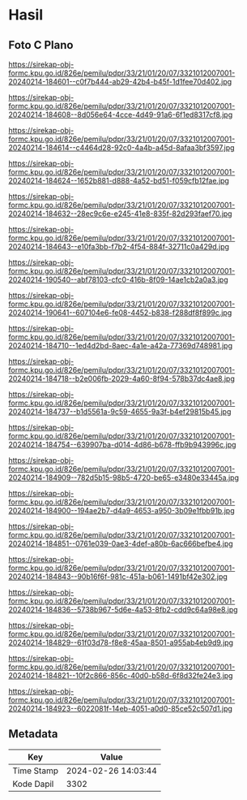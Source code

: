# Hasil

## Foto C Plano

https://sirekap-obj-formc.kpu.go.id/826e/pemilu/pdpr/33/21/01/20/07/3321012007001-20240214-184601--c0f7b444-ab29-42b4-b45f-1d1fee70d402.jpg

https://sirekap-obj-formc.kpu.go.id/826e/pemilu/pdpr/33/21/01/20/07/3321012007001-20240214-184608--8d056e64-4cce-4d49-91a6-6f1ed8317cf8.jpg

https://sirekap-obj-formc.kpu.go.id/826e/pemilu/pdpr/33/21/01/20/07/3321012007001-20240214-184614--c4464d28-92c0-4a4b-a45d-8afaa3bf3597.jpg

https://sirekap-obj-formc.kpu.go.id/826e/pemilu/pdpr/33/21/01/20/07/3321012007001-20240214-184624--1652b881-d888-4a52-bd51-f059cfb12fae.jpg

https://sirekap-obj-formc.kpu.go.id/826e/pemilu/pdpr/33/21/01/20/07/3321012007001-20240214-184632--28ec9c6e-e245-41e8-835f-82d293faef70.jpg

https://sirekap-obj-formc.kpu.go.id/826e/pemilu/pdpr/33/21/01/20/07/3321012007001-20240214-184643--e10fa3bb-f7b2-4f54-884f-32711c0a429d.jpg

https://sirekap-obj-formc.kpu.go.id/826e/pemilu/pdpr/33/21/01/20/07/3321012007001-20240214-190540--abf78103-cfc0-416b-8f09-14ae1cb2a0a3.jpg

https://sirekap-obj-formc.kpu.go.id/826e/pemilu/pdpr/33/21/01/20/07/3321012007001-20240214-190641--607104e6-fe08-4452-b838-f288df8f899c.jpg

https://sirekap-obj-formc.kpu.go.id/826e/pemilu/pdpr/33/21/01/20/07/3321012007001-20240214-184710--1ed4d2bd-8aec-4a1e-a42a-77369d748981.jpg

https://sirekap-obj-formc.kpu.go.id/826e/pemilu/pdpr/33/21/01/20/07/3321012007001-20240214-184718--b2e006fb-2029-4a60-8f94-578b37dc4ae8.jpg

https://sirekap-obj-formc.kpu.go.id/826e/pemilu/pdpr/33/21/01/20/07/3321012007001-20240214-184737--b1d5561a-9c59-4655-9a3f-b4ef29815b45.jpg

https://sirekap-obj-formc.kpu.go.id/826e/pemilu/pdpr/33/21/01/20/07/3321012007001-20240214-184754--639907ba-d014-4d86-b678-ffb9b943996c.jpg

https://sirekap-obj-formc.kpu.go.id/826e/pemilu/pdpr/33/21/01/20/07/3321012007001-20240214-184909--782d5b15-98b5-4720-be65-e3480e33445a.jpg

https://sirekap-obj-formc.kpu.go.id/826e/pemilu/pdpr/33/21/01/20/07/3321012007001-20240214-184900--194ae2b7-d4a9-4653-a950-3b09e1fbb91b.jpg

https://sirekap-obj-formc.kpu.go.id/826e/pemilu/pdpr/33/21/01/20/07/3321012007001-20240214-184851--0761e039-0ae3-4def-a80b-6ac666befbe4.jpg

https://sirekap-obj-formc.kpu.go.id/826e/pemilu/pdpr/33/21/01/20/07/3321012007001-20240214-184843--90b16f6f-981c-451a-b061-1491bf42e302.jpg

https://sirekap-obj-formc.kpu.go.id/826e/pemilu/pdpr/33/21/01/20/07/3321012007001-20240214-184836--5738b967-5d6e-4a53-8fb2-cdd9c64a98e8.jpg

https://sirekap-obj-formc.kpu.go.id/826e/pemilu/pdpr/33/21/01/20/07/3321012007001-20240214-184829--61f03d78-f8e8-45aa-8501-a955ab4eb9d9.jpg

https://sirekap-obj-formc.kpu.go.id/826e/pemilu/pdpr/33/21/01/20/07/3321012007001-20240214-184821--10f2c866-856c-40d0-b58d-6f8d32fe24e3.jpg

https://sirekap-obj-formc.kpu.go.id/826e/pemilu/pdpr/33/21/01/20/07/3321012007001-20240214-184923--6022081f-14eb-4051-a0d0-85ce52c507d1.jpg


## Metadata

| Key        | Value               |
| ---------- | ------------------- |
| Time Stamp | 2024-02-26 14:03:44 |
| Kode Dapil | 3302                |



